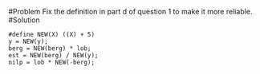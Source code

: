 #Problem
Fix the definition in part d of question 1 to make it more reliable.
#Solution
```
#define NEW(X) ((X) + 5)
y = NEW(y);
berg = NEW(berg) * lob;
est = NEW(berg) / NEW(y);
nilp = lob * NEW(-berg);
```